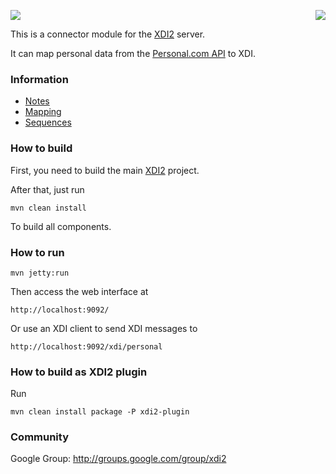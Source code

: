 <a href="http://projectdanube.org/" target="_blank"><img src="http://peacekeeper.github.com/xdi2/images/projectdanube_logo.png" align="right"></a>
<img src="http://peacekeeper.github.com/xdi2/images/logo64.png"><br>

This is a connector module for the [XDI2](http://github.com/peacekeeper/xdi2) server.

It can map personal data from the [Personal.com API](http://developer.personal.com/faq) to XDI. 

### Information

* [Notes](https://github.com/peacekeeper/xdi2-connector-personal/wiki/Notes)
* [Mapping](https://github.com/peacekeeper/xdi2-connector-personal/wiki/Mapping)
* [Sequences](https://github.com/peacekeeper/xdi2-connector-personal/wiki/Sequences)

### How to build

First, you need to build the main [XDI2](http://github.com/peacekeeper/xdi2) project.

After that, just run

    mvn clean install

To build all components.

### How to run

    mvn jetty:run

Then access the web interface at

	http://localhost:9092/

Or use an XDI client to send XDI messages to

    http://localhost:9092/xdi/personal

### How to build as XDI2 plugin

Run

    mvn clean install package -P xdi2-plugin

### Community

Google Group: http://groups.google.com/group/xdi2
